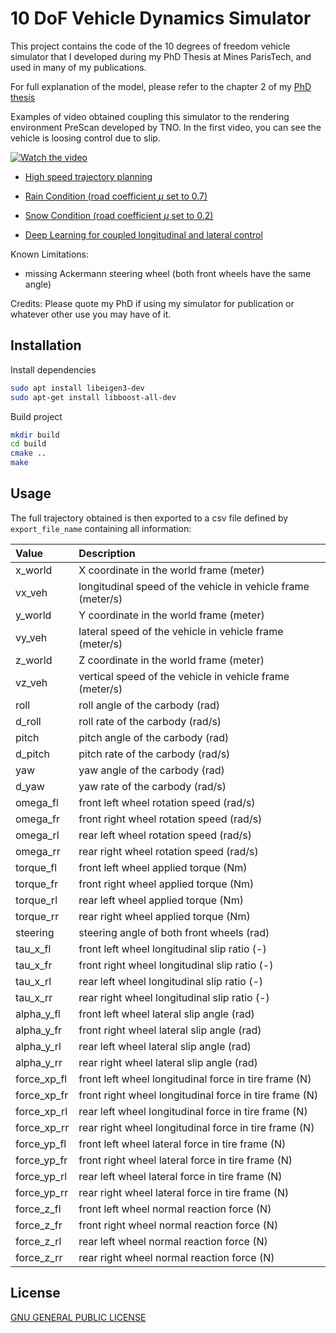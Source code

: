 # 10 DoF Vehicle Dynamics Simulator

This project contains the code of the 10 degrees of freedom vehicle simulator that I developed during my PhD Thesis at Mines ParisTech, and used in many of my publications.

For full explanation of the model, please refer to the chapter 2 of my [PhD thesis](http://www.theses.fr/2018PSLEM025)

Examples of video obtained coupling this simulator to the rendering environment PreScan developed by TNO. In the first video, you can see the vehicle is loosing control due to slip.

[![Watch the video](https://img.youtube.com/vi/BRpmdIxTz-0/hqdefault.jpg)](https://www.youtube.com/watch?v=BRpmdIxTz-0)

- [High speed trajectory planning](https://www.youtube.com/watch?v=BRpmdIxTz-0&feature=youtu.be)

- [Rain Condition (road coefficient $\mu$ set to 0.7)](https://www.youtube.com/watch?v=6LFNhpcmssY)

- [Snow Condition (road coefficient $\mu$ set to 0.2)](https://www.youtube.com/watch?v=qUT5sFY_RE4)

- [Deep Learning for coupled longitudinal and lateral control](https://www.youtube.com/watch?v=yyWy1uavlXs)

Known Limitations:

- missing Ackermann steering wheel (both front wheels have the same angle)

Credits:
Please quote my PhD if using my simulator for publication or whatever other use you may have of it.

## Installation

Install dependencies

```bash
sudo apt install libeigen3-dev
sudo apt-get install libboost-all-dev
```

Build project

```bash
mkdir build
cd build
cmake ..
make
```

## Usage

The full trajectory obtained is then exported to a csv file defined by `export_file_name` containing all information:

| Value | Description |
| :--------------- |:---------------|
| x_world | X coordinate in the world frame (meter) |
| vx_veh | longitudinal speed of the vehicle in vehicle frame (meter/s) |
| y_world | Y coordinate in the world frame (meter) |
| vy_veh | lateral speed of the vehicle in vehicle frame (meter/s) |
| z_world | Z coordinate in the world frame (meter) |
| vz_veh | vertical speed of the vehicle in vehicle frame (meter/s) |
| roll | roll angle of the carbody (rad) |
| d_roll | roll rate of the carbody (rad/s) |
| pitch | pitch angle of the carbody (rad) |
| d_pitch | pitch rate of the carbody (rad/s) |
| yaw | yaw angle of the carbody (rad) |
| d_yaw | yaw rate of the carbody (rad/s) |
| omega_fl | front left wheel rotation speed (rad/s) |
| omega_fr | front right wheel rotation speed (rad/s) |
| omega_rl | rear left wheel rotation speed (rad/s) |
| omega_rr | rear right wheel rotation speed (rad/s) |
| torque_fl | front left wheel applied torque (Nm) |
| torque_fr | front right wheel applied torque (Nm) |
| torque_rl | rear left wheel applied torque (Nm) |
| torque_rr | rear right wheel applied torque (Nm) |
| steering | steering angle of both front wheels (rad) |
| tau_x_fl | front left wheel longitudinal slip ratio (-) |
| tau_x_fr | front right wheel longitudinal slip ratio (-) |
| tau_x_rl | rear left wheel longitudinal slip ratio (-) |
| tau_x_rr | rear right wheel longitudinal slip ratio (-) |
| alpha_y_fl | front left wheel lateral slip angle (rad) |
| alpha_y_fr | front right wheel lateral slip angle (rad) |
| alpha_y_rl | rear left wheel lateral slip angle (rad) |
| alpha_y_rr | rear right wheel lateral slip angle (rad) |
| force_xp_fl | front left wheel longitudinal force in tire frame (N) |
| force_xp_fr | front right wheel longitudinal force in tire frame (N) |
| force_xp_rl | rear left wheel longitudinal force in tire frame (N) |
| force_xp_rr | rear right wheel longitudinal force in tire frame (N) |
| force_yp_fl | front left wheel lateral force in tire frame (N) |
| force_yp_fr | front right wheel lateral force in tire frame (N) |
| force_yp_rl | rear left wheel lateral force in tire frame (N) |
| force_yp_rr | rear right wheel lateral force in tire frame (N) |
| force_z_fl | front left wheel normal reaction force (N) |
| force_z_fr | front right wheel normal reaction force (N) |
| force_z_rl | rear left wheel normal reaction force (N) |
| force_z_rr | rear right wheel normal reaction force (N) |

## License

[GNU GENERAL PUBLIC LICENSE](https://www.gnu.org/licenses/gpl-3.0.html)
